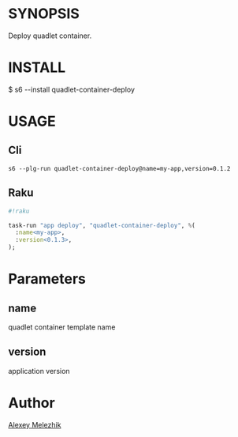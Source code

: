# SYNOPSIS

Deploy quadlet container.

# INSTALL

  $ s6 --install quadlet-container-deploy

# USAGE

## Cli

```
s6 --plg-run quadlet-container-deploy@name=my-app,version=0.1.2
```

## Raku

```raku
#!raku

task-run "app deploy", "quadlet-container-deploy", %(
  :name<my-app>,
  :version<0.1.3>,
);

```

# Parameters

## name

quadlet container template name

## version

application version

# Author

[Alexey Melezhik](mailto:melezhik@gmail.com)
